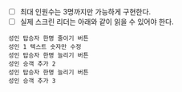 - [ ] 최대 인원수는 3명까지만 가능하게 구현한다.
- [ ] 실제 스크린 리더는 아래와 같이 읽을 수 있어야 한다.

```
성인 탑승자 한명 줄이기 버튼
성인 1 텍스트 숫자만 수정
성인 탑승자 한명 늘리기 버튼
성인 승객 추가 2
성인 탑승자 한명 늘리기 버튼
성인 승객 추가 3
```
